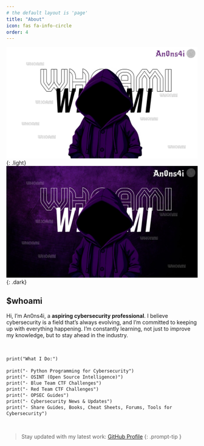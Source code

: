 ```yaml
---
# the default layout is 'page'
title: "About"
icon: fas fa-info-circle
order: 4
---
```


![About Image (Light)](assets/img/thumbnails/thumbnailwhoami.png){: .light}
![About Image (Dark)](assets/img/thumbnails/thumbnailwhoami2.png){: .dark}


## **$whoami**

Hi, I’m An0ns4i, a **aspiring cybersecurity professional**. I believe cybersecurity is a field that’s always evolving, and I’m committed to keeping up with everything happening. I’m constantly learning, not just to improve my knowledge, but to stay ahead in the industry.

<br>

```shell
print("What I Do:")

print("- Python Programming for Cybersecurity")
print("- OSINT (Open Source Intelligence)")
print("- Blue Team CTF Challenges")
print("- Red Team CTF Challenges")
print("- OPSEC Guides")
print("- Cybersecurity News & Updates")
print("- Share Guides, Books, Cheat Sheets, Forums, Tools for Cybersecurity")
```

<br>

> Stay updated with my latest work: [GitHub Profile](https://github.com/Gh0sT2xx2)
{: .prompt-tip }
